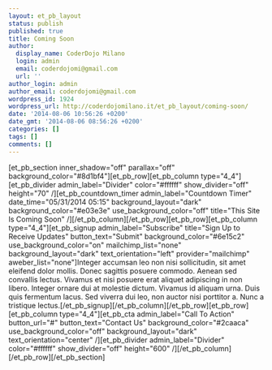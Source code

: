 ```yaml
---
layout: et_pb_layout
status: publish
published: true
title: Coming Soon
author:
  display_name: CoderDojo Milano
  login: admin
  email: coderdojomi@gmail.com
  url: ''
author_login: admin
author_email: coderdojomi@gmail.com
wordpress_id: 1924
wordpress_url: http://coderdojomilano.it/et_pb_layout/coming-soon/
date: '2014-08-06 10:56:26 +0200'
date_gmt: '2014-08-06 08:56:26 +0200'
categories: []
tags: []
comments: []
---
```

<p>[et_pb_section inner_shadow="off" parallax="off" background_color="#8d1bf4"][et_pb_row][et_pb_column type="4_4"][et_pb_divider admin_label="Divider" color="#ffffff" show_divider="off" height="70" &#47;][et_pb_countdown_timer admin_label="Countdown Timer" date_time="05&#47;31&#47;2014 05:15" background_layout="dark" background_color="#e03e3e" use_background_color="off" title="This Site Is Coming Soon" &#47;][&#47;et_pb_column][&#47;et_pb_row][et_pb_row][et_pb_column type="4_4"][et_pb_signup admin_label="Subscribe" title="Sign Up to Receive Updates" button_text="Submit" background_color="#6e15c2" use_background_color="on" mailchimp_list="none" background_layout="dark" text_orientation="left" provider="mailchimp" aweber_list="none"]Integer accumsan leo non nisi sollicitudin, sit amet eleifend dolor mollis. Donec sagittis posuere commodo. Aenean sed convallis lectus. Vivamus et nisi posuere erat aliquet adipiscing in non libero. Integer ornare dui at molestie dictum. Vivamus id aliquam urna. Duis quis fermentum lacus. Sed viverra dui leo, non auctor nisi porttitor a. Nunc a tristique lectus.[&#47;et_pb_signup][&#47;et_pb_column][&#47;et_pb_row][et_pb_row][et_pb_column type="4_4"][et_pb_cta admin_label="Call To Action" button_url="#" button_text="Contact Us" background_color="#2caaca" use_background_color="off" background_layout="dark" text_orientation="center" &#47;][et_pb_divider admin_label="Divider" color="#ffffff" show_divider="off" height="600" &#47;][&#47;et_pb_column][&#47;et_pb_row][&#47;et_pb_section]</p>
